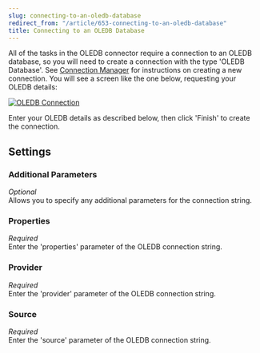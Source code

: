 ```yaml
---
slug: connecting-to-an-oledb-database
redirect_from: "/article/653-connecting-to-an-oledb-database"
title: Connecting to an OLEDB Database
---
```

All of the tasks in the OLEDB connector require a connection to an OLEDB database, so you will need to create a connection with the type 'OLEDB Database'. See [Connection Manager](connection-manager) for instructions on creating a new connection. You will see a screen like the one below, requesting your OLEDB details:

[![OLEDB Connection](http://www.zynk.com/images/v2/oledb_connection.png)](http://www.zynk.com/images/v2/oledb_connection.png)

Enter your OLEDB details as described below, then click 'Finish' to create the connection.

## Settings
### Additional Parameters
_Optional_  
Allows you to specify any additional parameters for the connection string.

### Properties
_Required_  
Enter the 'properties' parameter of the OLEDB connection string.

### Provider
_Required_  
Enter the 'provider' parameter of the OLEDB connection string.

### Source
_Required_  
Enter the 'source' parameter of the OLEDB connection string.